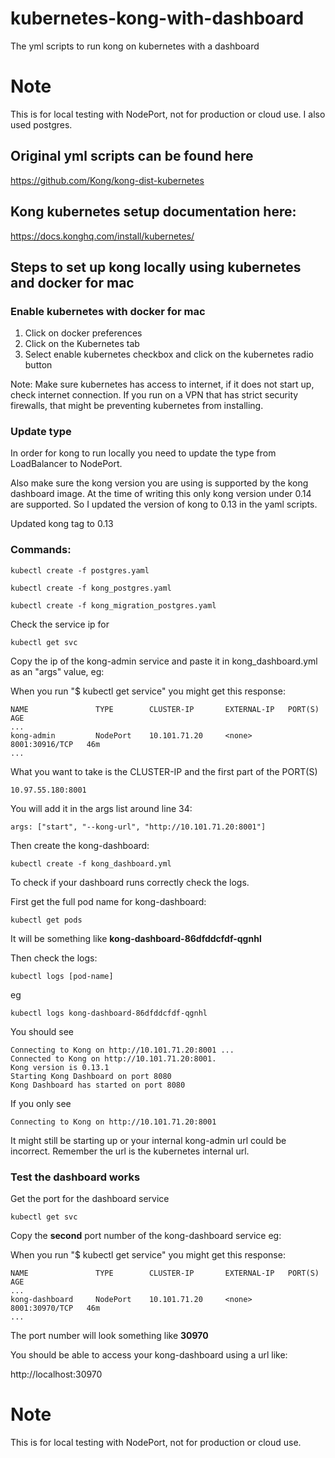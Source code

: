 # kubernetes-kong-with-dashboard
The yml scripts to run kong on kubernetes with a dashboard

# Note

This is for local testing with NodePort, not for production or cloud use. 
I also used postgres.

## Original yml scripts can be found here

https://github.com/Kong/kong-dist-kubernetes

## Kong kubernetes setup documentation here:

https://docs.konghq.com/install/kubernetes/

## Steps to set up kong locally using kubernetes and docker for mac

### Enable kubernetes with docker for mac

1. Click on docker preferences
1. Click on the Kubernetes tab
1. Select enable kubernetes checkbox and click on the kubernetes radio button

Note: Make sure kubernetes has access to internet, if it does not start up, check internet connection. If you run on a VPN that has strict security firewalls, that might be preventing kubernetes from installing. 

### Update type

In order for kong to run locally you need to update the type from LoadBalancer to NodePort.

Also make sure the kong version you are using is supported by the kong dashboard image. At the time of writing this only kong version under 0.14 are supported. So I updated the version of kong to 0.13 in the yaml scripts.

Updated kong tag to 0.13

### Commands:

    kubectl create -f postgres.yaml    

    kubectl create -f kong_postgres.yaml

    kubectl create -f kong_migration_postgres.yaml

Check the service ip for 

    kubectl get svc

Copy the ip of the kong-admin service and paste it in kong_dashboard.yml as an "args" value, eg:

When you run "$ kubectl get service" you might get this response:

    NAME               TYPE        CLUSTER-IP       EXTERNAL-IP   PORT(S)          AGE
    ...
    kong-admin         NodePort    10.101.71.20     <none>        8001:30916/TCP   46m
    ...

What you want to take is the CLUSTER-IP and the first part of the PORT(S)

    10.97.55.180:8001

You will add it in the args list around line 34:

    args: ["start", "--kong-url", "http://10.101.71.20:8001"]

Then create the kong-dashboard:

    kubectl create -f kong_dashboard.yml

To check if your dashboard runs correctly check the logs. 

First get the full pod name for kong-dashboard:

    kubectl get pods 

It will be something like **kong-dashboard-86dfddcfdf-qgnhl**

Then check the logs:

    kubectl logs [pod-name]

eg

    kubectl logs kong-dashboard-86dfddcfdf-qgnhl

You should see

    Connecting to Kong on http://10.101.71.20:8001 ...
    Connected to Kong on http://10.101.71.20:8001.
    Kong version is 0.13.1
    Starting Kong Dashboard on port 8080
    Kong Dashboard has started on port 8080

If you only see

    Connecting to Kong on http://10.101.71.20:8001

It might still be starting up or your internal kong-admin url could be incorrect. Remember the url is the kubernetes internal url. 

### Test the dashboard works

Get the port for the dashboard service 

    kubectl get svc

Copy the **second** port number of the kong-dashboard service eg:

When you run "$ kubectl get service" you might get this response:

    NAME               TYPE        CLUSTER-IP       EXTERNAL-IP   PORT(S)          AGE
    ...
    kong-dashboard     NodePort    10.101.71.20     <none>        8001:30970/TCP   46m
    ...

The port number will look something like **30970**

You should be able to access your kong-dashboard using a url like:

http://localhost:30970

# Note

This is for local testing with NodePort, not for production or cloud use. 

